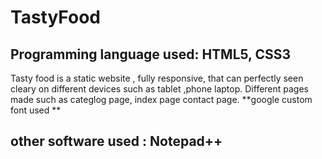 # TastyFood
## Programming language used: HTML5, CSS3
Tasty food is a static website , fully responsive, that can perfectly seen cleary on different devices such as tablet ,phone laptop.
Different pages made such as categlog page, index page contact page.
**google custom font used **
## other software used : Notepad++
